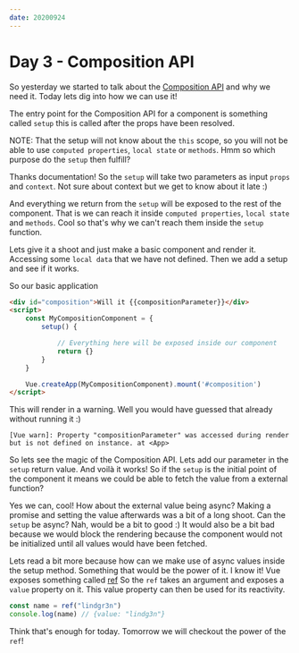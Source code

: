 ```yaml
---
date: 20200924
---
```


# Day 3 - Composition API

So yesterday we started to talk about the [Composition API](https://v3.vuejs.org/guide/composition-api-introduction.html#basics-of-composition-api) and why we need it. Today lets dig into how we can use it!

The entry point for the Composition API for a component is something called `setup` this is called after the props have been resolved.

NOTE: That the setup will not know about the `this` scope, so you will not be able to use `computed properties`, `local state` or `methods`. Hmm so which purpose do the `setup` then fulfill?

Thanks documentation! So the `setup` will take two parameters as input `props` and `context`. Not sure about context but we get to know about it late :)

And everything we return from the `setup` will be exposed to the rest of the component. That is we can reach it inside `computed properties`, `local state` and `methods`. Cool so that's why we can't reach them inside the `setup` function.

Lets give it a shoot and just make a basic component and render it. Accessing some `local data` that we have not defined. Then we add a setup and see if it works.

So our basic application

```html
<div id="composition">Will it {{compositionParameter}}</div>
<script>
    const MyCompositionComponent = {
        setup() {

            // Everything here will be exposed inside our component
            return {}
        }
    }

    Vue.createApp(MyCompositionComponent).mount('#composition')
</script>
```

This will render in a warning. Well you would have guessed that already without running it :)

`[Vue warn]: Property "compositionParameter" was accessed during render but is not defined on instance. at <App>`

So lets see the magic of the Composition API. Lets add our parameter in the `setup` return value. And voilà it works!
So if the `setup` is the initial point of the component it means we could be able to fetch the value from a external function?

Yes we can, cool! How about the external value being async? Making a promise and setting the value afterwards was a bit of a long shoot.
Can the `setup` be async? Nah, would be a bit to good :) It would also be a bit bad because we would block the rendering because the component would not be initialized until all values would have been fetched.

Lets read a bit more because how can we make use of async values inside the setup method. Something that would be the power of it.
I know it! Vue exposes something called [ref](https://v3.vuejs.org/guide/composition-api-introduction.html#reactive-variables-with-ref)
So the `ref` takes an argument and exposes a `value` property on it. This value property can then be used for its reactivity.

```js
const name = ref("lindgr3n")
console.log(name) // {value: "lindg3n"}
```

Think that's enough for today. Tomorrow we will checkout the power of the `ref`!
